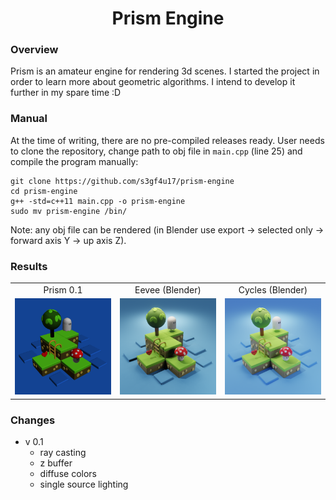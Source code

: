 <h1 align="center">Prism Engine</h1>

<h3>Overview</h3>

Prism is an amateur engine for rendering 3d scenes. I started the project in order to learn more about geometric algorithms. I intend to develop it further in my spare time :D

<h3>Manual</h3>

At the time of writing, there are no pre-compiled releases ready. User needs to clone the repository, change path to obj file in `main.cpp` (line 25) and compile the program manually:

```
git clone https://github.com/s3gf4u17/prism-engine
cd prism-engine
g++ -std=c++11 main.cpp -o prism-engine
sudo mv prism-engine /bin/
```

Note: any obj file can be rendered (in Blender use export -> selected only -> forward axis Y -> up axis Z).

<h3>Results</h3>

<table width="100%">
  <tr>
  <td width="33.3%" align="center">Prism 0.1</td>
  <td width="33.3%" align="center">Eevee (Blender)</td>
  <td width="33.3%" align="center">Cycles (Blender)</td>
  </tr>
  <tr>
  <td width="33.3%"><img src="/renders/prism_render.png?raw=true"/></td>
  <td width="33.3%"><img src="/renders/blender_eevee.png?raw=true"/></td>
  <td width="33.3%"><img src="/renders/blender_cycles.png?raw=true"/></td>
  </tr>
</table>

<h3>Changes</h3>

- v 0.1
  - ray casting
  - z buffer
  - diffuse colors
  - single source lighting